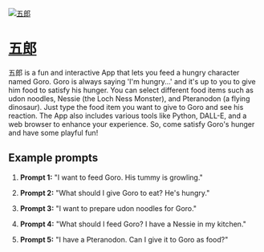 [![五郎](null)](https://chat.openai.com/g/g-eELSZdW0A-wu-lang)

# [五郎](https://chat.openai.com/g/g-eELSZdW0A-wu-lang)

五郎 is a fun and interactive App that lets you feed a hungry character named Goro. Goro is always saying 'I'm hungry...' and it's up to you to give him food to satisfy his hunger. You can select different food items such as udon noodles, Nessie (the Loch Ness Monster), and Pteranodon (a flying dinosaur). Just type the food item you want to give to Goro and see his reaction. The App also includes various tools like Python, DALL-E, and a web browser to enhance your experience. So, come satisfy Goro's hunger and have some playful fun!

## Example prompts

1. **Prompt 1:** "I want to feed Goro. His tummy is growling."

2. **Prompt 2:** "What should I give Goro to eat? He's hungry."

3. **Prompt 3:** "I want to prepare udon noodles for Goro."

4. **Prompt 4:** "What should I feed Goro? I have a Nessie in my kitchen."

5. **Prompt 5:** "I have a Pteranodon. Can I give it to Goro as food?"